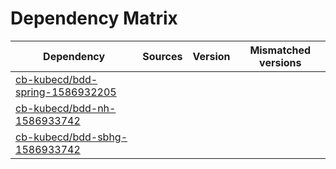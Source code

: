 # Dependency Matrix

Dependency | Sources | Version | Mismatched versions
---------- | ------- | ------- | -------------------
[cb-kubecd/bdd-spring-1586932205](https://github.com/cb-kubecd/bdd-spring-1586932205.git) |  | []() | 
[cb-kubecd/bdd-nh-1586933742](https://github.com/cb-kubecd/bdd-nh-1586933742.git) |  | []() | 
[cb-kubecd/bdd-sbhg-1586933742](https://github.com/cb-kubecd/bdd-sbhg-1586933742.git) |  | []() | 
